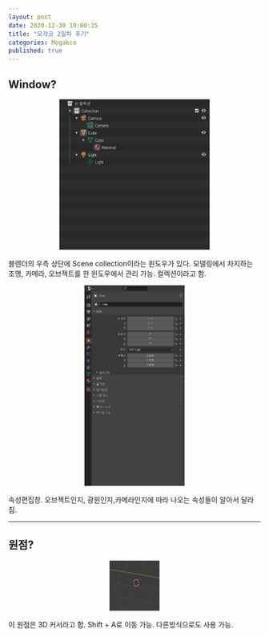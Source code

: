 ```yaml
---
layout: post
date: 2020-12-30 19:00:25
title: "모각코 2일차 후기"
categories: Mogakco
published: true
---
```


## Window?

<center><img src="/assets/images/2020-12-30-19-44-34.png" width="300" height="300" alt="outliner"/></center>

블렌더의 우측 상단에 Scene collection이라는 윈도우가 있다. 모델링에서 차지하는 조명, 카메라, 오브젝트를 한 윈도우에서 관리 가능. 컬렉션이라고 함.

<center><img src="/assets/images/2020-12-30-19-52-41.png" width="200" height="400" alt="prop select"/></center>

속성편집창. 오브젝트인지, 광원인지,카메라인지에 따라 나오는 속성들이 알아서 달라짐.

---
## 원점?

<center><img src="/assets/images/2020-12-30-20-03-41.png" width="100" height="100" alt="prop select"/></center>

이 원점은 3D 커서라고 함. Shift + A로 이동 가능. 다른방식으로도 사용 가능.
